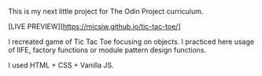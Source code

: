 This is my next little project for The Odin Project curriculum.

[LIVE PREVIEW][https://micsiw.github.io/tic-tac-toe/]

I recreated game of Tic Tac Toe focusing on objects. I practiced here usage of IIFE, factory functions or module pattern design functions.

I used HTML + CSS + Vanilla JS.